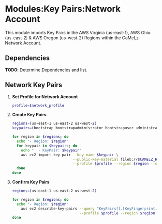 # Modules:Key Pairs:Network Account

This module imports Key Pairs in the AWS Virginia (us-east-1), AWS Ohio (us-east-2) & AWS Oregon (us-west-2) Regions
within the CaMeLz-Network Account.

## Dependencies

**TODO**: Determine Dependencies and list.

## Network Key Pairs

1. **Set Profile for Network Account**

    ```bash
    profile=$network_profile
    ```

1. **Create Key Pairs**

    ```bash
    regions=(us-east-1 us-east-2 us-west-2)
    keypairs=(bootstrap bootstrapadministrator bootstrapuser administrator developer manager user demo example mcrawford)

    for region in $regions; do
      echo "- Region: $region"
      for keypair in $keypairs; do
        echo "  - KeyPair: $keypair"
        aws ec2 import-key-pair --key-name $keypair \
                                --public-key-material fileb://$CAMELZ_HOME/keys/camelz_${keypair}_id_rsa.pub \
                                --profile $profile --region $region --output text | sed 's/.*/    - &/'
      done
    done
    ```

1. **Confirm Key Pairs**

    ```bash
    regions=(us-east-1 us-east-2 us-west-2)

    for region in $regions; do
      echo "- Region: $region"
        aws ec2 describe-key-pairs --query "KeyPairs[].[KeyFingerprint,KeyName]" \
                                   --profile $profile --region $region --output text | sed 's/.*/  - &/'
    done
    ```
